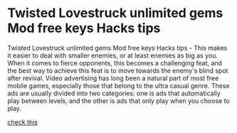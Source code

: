 # Twisted Lovestruck unlimited gems Mod free keys Hacks tips

Twisted Lovestruck unlimited gems Mod free keys Hacks tips - This makes it easier to deal with smaller enemies, or at least enemies as big as you. When it comes to fierce opponents, this becomes a challenging feat, and the best way to achieve this feat is to move towards the enemy's blind spot after revival. Video advertising has long been a natural part of most free mobile games, especially those that belong to the ultra casual genre. These ads are usually divided into two categories: one is ads that automatically play between levels, and the other is ads that only play when you choose to play.

[check this](https://www.pinterest.com/twistedlovestruck/)
